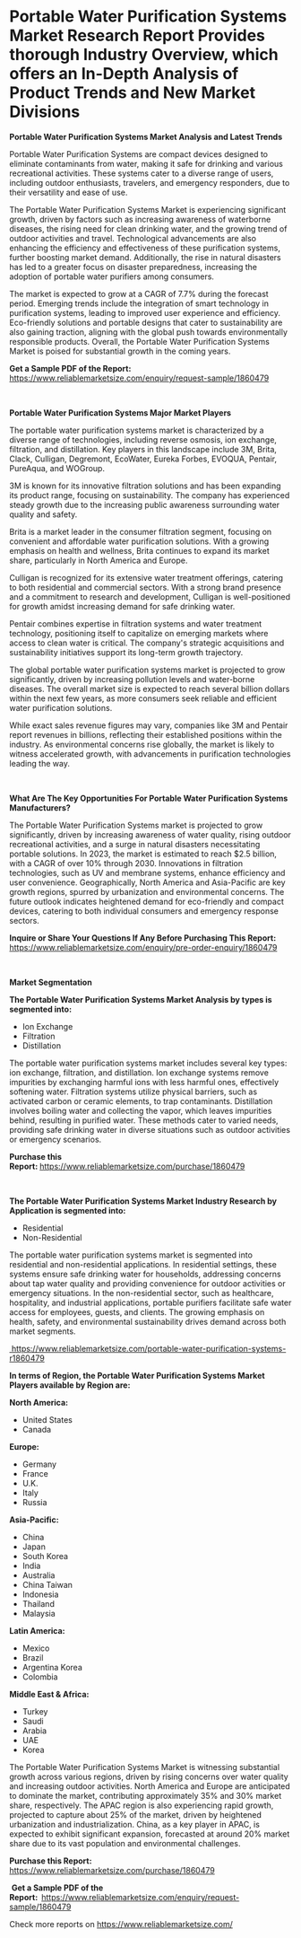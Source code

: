 <p><h1>Portable Water Purification Systems Market Research Report Provides thorough Industry Overview, which offers an In-Depth Analysis of Product Trends and New Market Divisions</h1></p><p><strong>Portable Water Purification Systems Market Analysis and Latest Trends</strong></p>
<p><p>Portable Water Purification Systems are compact devices designed to eliminate contaminants from water, making it safe for drinking and various recreational activities. These systems cater to a diverse range of users, including outdoor enthusiasts, travelers, and emergency responders, due to their versatility and ease of use. </p><p>The Portable Water Purification Systems Market is experiencing significant growth, driven by factors such as increasing awareness of waterborne diseases, the rising need for clean drinking water, and the growing trend of outdoor activities and travel. Technological advancements are also enhancing the efficiency and effectiveness of these purification systems, further boosting market demand. Additionally, the rise in natural disasters has led to a greater focus on disaster preparedness, increasing the adoption of portable water purifiers among consumers.</p><p>The market is expected to grow at a CAGR of 7.7% during the forecast period. Emerging trends include the integration of smart technology in purification systems, leading to improved user experience and efficiency. Eco-friendly solutions and portable designs that cater to sustainability are also gaining traction, aligning with the global push towards environmentally responsible products. Overall, the Portable Water Purification Systems Market is poised for substantial growth in the coming years.</p></p>
<p><strong>Get a Sample PDF of the Report:&nbsp;</strong> <a href="https://www.reliablemarketsize.com/enquiry/request-sample/1860479?utm_campaign=2561&utm_medium=2&utm_source=Github&utm_content=ia&utm_term=22022025&utm_id=portable-water-purification-systems">https://www.reliablemarketsize.com/enquiry/request-sample/1860479</a></p>
<p>&nbsp;</p>
<p><strong>Portable Water Purification Systems Major Market Players</strong></p>
<p><p>The portable water purification systems market is characterized by a diverse range of technologies, including reverse osmosis, ion exchange, filtration, and distillation. Key players in this landscape include 3M, Brita, Clack, Culligan, Degremont, EcoWater, Eureka Forbes, EVOQUA, Pentair, PureAqua, and WOGroup.</p><p>3M is known for its innovative filtration solutions and has been expanding its product range, focusing on sustainability. The company has experienced steady growth due to the increasing public awareness surrounding water quality and safety. </p><p>Brita is a market leader in the consumer filtration segment, focusing on convenient and affordable water purification solutions. With a growing emphasis on health and wellness, Brita continues to expand its market share, particularly in North America and Europe.</p><p>Culligan is recognized for its extensive water treatment offerings, catering to both residential and commercial sectors. With a strong brand presence and a commitment to research and development, Culligan is well-positioned for growth amidst increasing demand for safe drinking water.</p><p>Pentair combines expertise in filtration systems and water treatment technology, positioning itself to capitalize on emerging markets where access to clean water is critical. The company's strategic acquisitions and sustainability initiatives support its long-term growth trajectory.</p><p>The global portable water purification systems market is projected to grow significantly, driven by increasing pollution levels and water-borne diseases. The overall market size is expected to reach several billion dollars within the next few years, as more consumers seek reliable and efficient water purification solutions.</p><p>While exact sales revenue figures may vary, companies like 3M and Pentair report revenues in billions, reflecting their established positions within the industry. As environmental concerns rise globally, the market is likely to witness accelerated growth, with advancements in purification technologies leading the way.</p></p>
<p>&nbsp;</p>
<p><strong>What Are The Key Opportunities For Portable Water Purification Systems Manufacturers?</strong></p>
<p><p>The Portable Water Purification Systems market is projected to grow significantly, driven by increasing awareness of water quality, rising outdoor recreational activities, and a surge in natural disasters necessitating portable solutions. In 2023, the market is estimated to reach $2.5 billion, with a CAGR of over 10% through 2030. Innovations in filtration technologies, such as UV and membrane systems, enhance efficiency and user convenience. Geographically, North America and Asia-Pacific are key growth regions, spurred by urbanization and environmental concerns. The future outlook indicates heightened demand for eco-friendly and compact devices, catering to both individual consumers and emergency response sectors.</p></p>
<p><strong>Inquire or Share Your Questions If Any Before Purchasing This Report:</strong> <a href="https://www.reliablemarketsize.com/enquiry/pre-order-enquiry/1860479?utm_campaign=2561&utm_medium=2&utm_source=Github&utm_content=ia&utm_term=22022025&utm_id=portable-water-purification-systems">https://www.reliablemarketsize.com/enquiry/pre-order-enquiry/1860479</a></p>
<p>&nbsp;</p>
<p><strong>Market Segmentation</strong></p>
<p><strong>The Portable Water Purification Systems Market Analysis by types is segmented into:</strong></p>
<p><ul><li>Ion Exchange</li><li>Filtration</li><li>Distillation</li></ul></p>
<p><p>The portable water purification systems market includes several key types: ion exchange, filtration, and distillation. Ion exchange systems remove impurities by exchanging harmful ions with less harmful ones, effectively softening water. Filtration systems utilize physical barriers, such as activated carbon or ceramic elements, to trap contaminants. Distillation involves boiling water and collecting the vapor, which leaves impurities behind, resulting in purified water. These methods cater to varied needs, providing safe drinking water in diverse situations such as outdoor activities or emergency scenarios.</p></p>
<p><strong>Purchase this Report:&nbsp;</strong><a href="https://www.reliablemarketsize.com/purchase/1860479?utm_campaign=2561&utm_medium=2&utm_source=Github&utm_content=ia&utm_term=22022025&utm_id=portable-water-purification-systems">https://www.reliablemarketsize.com/purchase/1860479</a></p>
<p>&nbsp;</p>
<p><strong>The Portable Water Purification Systems Market Industry Research by Application is segmented into:</strong></p>
<p><ul><li>Residential</li><li>Non-Residential</li></ul></p>
<p><p>The portable water purification systems market is segmented into residential and non-residential applications. In residential settings, these systems ensure safe drinking water for households, addressing concerns about tap water quality and providing convenience for outdoor activities or emergency situations. In the non-residential sector, such as healthcare, hospitality, and industrial applications, portable purifiers facilitate safe water access for employees, guests, and clients. The growing emphasis on health, safety, and environmental sustainability drives demand across both market segments.</p></p>
<p><a href="https://www.reliablemarketsize.com/portable-water-purification-systems-r1860479?utm_campaign=2561&utm_medium=2&utm_source=Github&utm_content=ia&utm_term=22022025&utm_id=portable-water-purification-systems">&nbsp;https://www.reliablemarketsize.com/portable-water-purification-systems-r1860479</a></p>
<p><strong>In terms of Region, the Portable Water Purification Systems Market Players available by Region are:</strong></p>
<p>
    <p> <strong> North America: </strong>
        <ul>
            <li>United States</li>
            <li>Canada</li>
        </ul>
        </p> 
    <p> <strong> Europe: </strong>
        <ul>
            <li>Germany</li>
            <li>France</li>
            <li>U.K.</li>
            <li>Italy</li>
            <li>Russia</li>
        </ul>
        </p> 
    <p> <strong> Asia-Pacific: </strong>
        <ul>
            <li>China</li>
            <li>Japan</li>
            <li>South Korea</li>
            <li>India</li>
            <li>Australia</li>
            <li>China Taiwan</li>
            <li>Indonesia</li>
            <li>Thailand</li>
            <li>Malaysia</li>
        </ul>
        </p> 
    <p> <strong> Latin America: </strong>
        <ul>
            <li>Mexico</li>
            <li>Brazil</li>
            <li>Argentina Korea</li>
            <li>Colombia</li>
        </ul>
        </p> 
    <p> <strong> Middle East & Africa: </strong>
        <ul>
            <li>Turkey</li>
            <li>Saudi</li>
            <li>Arabia</li>
            <li>UAE</li>
            <li>Korea</li>
        </ul>
    </p>
    </p>
<p><p>The Portable Water Purification Systems Market is witnessing substantial growth across various regions, driven by rising concerns over water quality and increasing outdoor activities. North America and Europe are anticipated to dominate the market, contributing approximately 35% and 30% market share, respectively. The APAC region is also experiencing rapid growth, projected to capture about 25% of the market, driven by heightened urbanization and industrialization. China, as a key player in APAC, is expected to exhibit significant expansion, forecasted at around 20% market share due to its vast population and environmental challenges.</p></p>
<p><strong>Purchase this Report: </strong><a href="https://www.reliablemarketsize.com/purchase/1860479?utm_campaign=2561&utm_medium=2&utm_source=Github&utm_content=ia&utm_term=22022025&utm_id=portable-water-purification-systems">https://www.reliablemarketsize.com/purchase/1860479</a></p>
<p>&nbsp;<strong>Get a Sample PDF of the Report:&nbsp;&nbsp;</strong><a href="https://www.reliablemarketsize.com/enquiry/request-sample/1860479?utm_campaign=2561&utm_medium=2&utm_source=Github&utm_content=ia&utm_term=22022025&utm_id=portable-water-purification-systems">https://www.reliablemarketsize.com/enquiry/request-sample/1860479</a></p>
<p><strong></strong></p>
<p>Check more reports on <a href="https://www.reliablemarketsize.com/?utm_campaign=2561&utm_medium=2&utm_source=Github&utm_content=ia&utm_term=22022025&utm_id=portable-water-purification-systems">https://www.reliablemarketsize.com/</a></p>